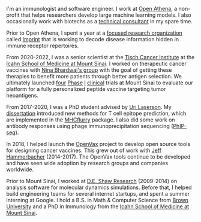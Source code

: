 I'm an immunologist and software engineer. I work at 
[Open Athena](https://www.openathena.ai/), a non-profit that helps researchers develop large
machine learning models. I also occasionally work with biotechs as a [technical consultant](https://inferenceprojects.com)
in my spare time. 

Prior to Open Athena, I spent a year at a [focused research organization](https://www.convergentresearch.org/about-fros) called [Imprint](https://www.imprint.org/)
that is working to decode disease information hidden in immune receptor repertoires.

From 2020-2022, I was a senior scientist at the [Tisch Cancer Institute](https://icahn.mssm.edu/research/tisch) at
the [Icahn School of Medicine at Mount Sinai](https://icahn.mssm.edu/). I worked on
therapeutic cancer vaccines with [Nina Bhardwaj's group](https://icahn.mssm.edu/profiles/nina-bhardwaj) 
with the goal of getting these therapies to benefit more patients
through better antigen selection. We ultimately launched [four](https://clinicaltrials.gov/study/NCT02721043) [Phase](https://clinicaltrials.gov/study/NCT03223103) [I](https://clinicaltrials.gov/study/NCT03359239) [clinical](https://clinicaltrials.gov/study/NCT05010200)
trials at Mount Sinai to evaluate our platform for a fully personalized peptide
vaccine targeting tumor neoantigens.

From 2017-2020, I was a PhD student advised by [Uri Laserson](https://twitter.com/laserson?lang=en). My [dissertation](/pdfs/TimODonnell-dissertation.pdf) introduced
new methods for T cell epitope prediction, which are implemented in the
[MHCflurry](https://github.com/openvax/mhcflurry) package. I also did some work
on antibody responses using phage immunoprecipitation
sequencing ([PhIP-seq](https://en.wikipedia.org/wiki/PhIP-Seq)).

In 2018, I helped launch the 
[OpenVax](https://github.com/openvax) project to develop open source tools
for designing cancer vaccines. This grew out of work with
[Jeff Hammerbacher](https://www.hammerlab.org/) (2014-2017). The OpenVax tools
continue to be developed and have seen wide adoption by research groups and companies worldwide.

Prior to Mount Sinai, I worked at [D.E. Shaw Research](https://www.deshawresearch.com/)
(2009-2014) on analysis software for molecular dynamics simulations.
Before that, I helped build engineering teams
for several internet startups, and spent a summer interning at Google. I hold a
B.S. in Math & Computer Science from [Brown University](https://cs.brown.edu) and
a PhD in Immunology from the [Icahn School of Medicine at Mount Sinai](https://icahn.mssm.edu/).

